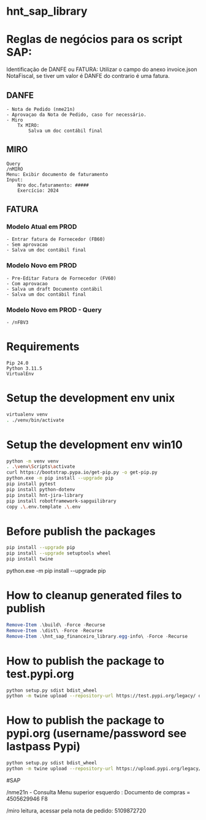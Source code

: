 # hnt_sap_library


# Reglas de negócios para os script SAP: 
Identificação de DANFE ou FATURA:
    Utilizar o campo do anexo invoice.json NotaFiscal, se tiver um valor é DANFE do contrario é uma fatura.

## DANFE
    - Nota de Pedido (nme21n)
    - Aprovaçao da Nota de Pedido, caso for necessário.
    - Miro
        Tx MIRO:
            Salva um doc contábil final
## MIRO
    Query
    /nMIRO
    Menu: Exibir documento de faturamento
    Input: 
        Nro doc.faturamento: #####
        Exercício: 2024

## FATURA
### Modelo Atual em PROD
    - Entrar fatura de Fornecedor (FB60)
    - Sem aprovacao 
    - Salva um doc contábil final
### Modelo Novo em PROD
    - Pre-Editar Fatura de Fornecedor (FV60)
    - Com aprovacao 
    - Salva um draft Documento contábil
    - Salva um doc contábil final
### Modelo Novo em PROD - Query
    - /nFBV3
# Requirements
    Pip 24.0
    Python 3.11.5
    VirtualEnv

# Setup the development env unix
```sh
virtualenv venv
. ./venv/bin/activate
```

# Setup the development env win10
```sh
python -m venv venv
. .\venv\Scripts\activate
curl https://bootstrap.pypa.io/get-pip.py -o get-pip.py
python.exe -m pip install --upgrade pip
pip install pytest
pip install python-dotenv
pip install hnt-jira-library
pip install robotframework-sapguilibrary
copy .\.env.template .\.env
```

# Before publish the packages
```sh
pip install --upgrade pip
pip install --upgrade setuptools wheel
pip install twine
```
python.exe -m pip install --upgrade pip

# How to cleanup generated files to publish
```powershell
Remove-Item .\build\ -Force -Recurse
Remove-Item .\dist\ -Force -Recurse
Remove-Item .\hnt_sap_financeiro_library.egg-info\ -Force -Recurse
```

# How to publish the package to test.pypi.org
```sh
python setup.py sdist bdist_wheel
python -m twine upload --repository-url https://test.pypi.org/legacy/ dist/*
```

# How to publish the package to pypi.org (username/password see lastpass Pypi)
```sh
python setup.py sdist bdist_wheel
python -m twine upload --repository-url https://upload.pypi.org/legacy/ dist/*
```

#SAP

/nme21n - Consulta
Menu superior esquerdo : 
Documento de compras = 4505629946
F8


/miro leitura, acessar pela nota de pedido:
5109872720